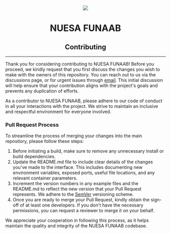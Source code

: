 <div style="text-align: center;">
    <img src="public/logo.png" /> 
    <h1>NUESA FUNAAB</h1>
    <h2>Contributing</h2>
</div>

---

Thank you for considering contributing to NUESA FUNAAB! Before you proceed, we kindly request that you first discuss the changes you wish to make with the owners of this repository. You can reach out to us via the discussions page, or for urgent issues through [email](mailto:nuesafunaab01gmail.com?subject=NUESA%20FUNAAB%20Security%20Vulneraility%20-%20Description&cc=jesulayomy@gmail.com,eolaosebikan60@gmail.com,victoryicha2@gmail.com). This initial discussion will help ensure that your contribution aligns with the project's goals and prevents any duplication of efforts.

As a contributor to NUESA FUNAAB, please adhere to our code of conduct in all your interactions with the project. We strive to maintain an inclusive and respectful environment for everyone involved.

### Pull Request Process

To streamline the process of merging your changes into the main repository, please follow these steps:

1. Before initiating a build, make sure to remove any unnecessary install or build dependencies.
2. Update the README.md file to include clear details of the changes you've made to the interface. This includes documenting new environment variables, exposed ports, useful file locations, and any relevant container parameters.
3. Increment the version numbers in any example files and the README.md to reflect the new version that your Pull Request represents. We adhere to the [SemVer](http://semver.org/) versioning scheme.
4. Once you are ready to merge your Pull Request, kindly obtain the sign-off of at least one developers. If you don't have the necessary permissions, you can request a reviewer to merge it on your behalf.

We appreciate your cooperation in following this process, as it helps maintain the quality and integrity of the NUESA FUNAAB codebase.
